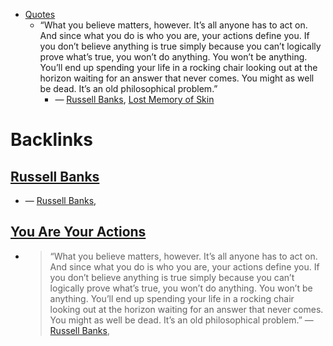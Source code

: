 - [Quotes](<Quotes.md>)
    - “What you believe matters, however. It’s all anyone has to act on. And since what you do is who you are, your actions define you. If you don’t believe anything is true simply because you can’t logically prove what’s true, you won’t do anything. You won’t be anything. You’ll end up spending your life in a rocking chair looking out at the horizon waiting for an answer that never comes. You might as well be dead. It’s an old philosophical problem.”
        - — [Russell Banks](<Russell Banks.md>), [Lost Memory of Skin](<Lost Memory of Skin.md>)

# Backlinks
## [Russell Banks](<Russell Banks.md>)
- — [Russell Banks](<Russell Banks.md>),

## [You Are Your Actions](<You Are Your Actions.md>)
- > “What you believe matters, however. It’s all anyone has to act on. And since what you do is who you are, your actions define you. If you don’t believe anything is true simply because you can’t logically prove what’s true, you won’t do anything. You won’t be anything. You’ll end up spending your life in a rocking chair looking out at the horizon waiting for an answer that never comes. You might as well be dead. It’s an old philosophical problem.” — [Russell Banks](<Russell Banks.md>),

